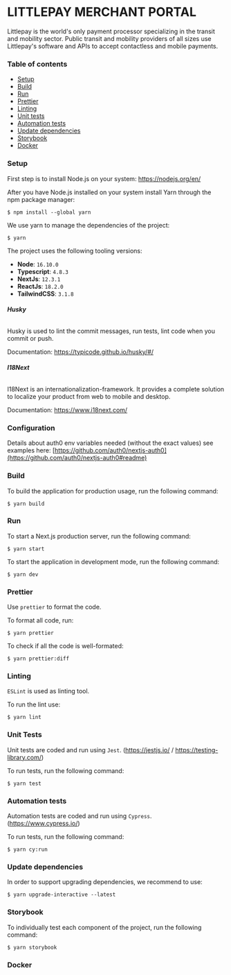 # LITTLEPAY MERCHANT PORTAL

Littlepay is the world's only payment processor specializing in the transit and mobility sector. Public transit and mobility providers of all sizes use Littlepay's software and APIs to accept contactless and mobile payments.

### Table of contents
- [Setup](README.md#setup)
- [Build](README.md#build)
- [Run](README.md#run)
- [Prettier](README.md#prettier)
- [Linting](README.md#linting)
- [Unit tests](README.md#unit-tests)
- [Automation tests](README.md#automation-tests)
- [Update dependencies](README.md#update-dependencies)
- [Storybook](README.md#storybook)
- [Docker](README.md#docker)

### Setup
First step is to install Node.js on your system: https://nodejs.org/en/

After you have Node.js installed on your system install Yarn through the npm package manager:
```
$ npm install --global yarn
```
We use yarn to manage the dependencies of the project:
```
$ yarn
```

The project uses the following tooling versions:
- **Node**: `16.10.0`
- **Typescript**: `4.8.3`
- **NextJs**: `12.3.1`
- **ReactJs**: `18.2.0`
- **TailwindCSS**: `3.1.8`

###### **Husky**
Husky is used to lint the commit messages, run tests, lint code when you commit or push.

Documentation: https://typicode.github.io/husky/#/

###### **I18Next**
I18Next is an internationalization-framework. It provides a complete solution to localize your product from web to mobile and desktop.

Documentation: https://www.i18next.com/

### Configuration
Details about auth0 env variables needed (without the exact values) see examples here: [https://github.com/auth0/nextjs-auth0](https://github.com/auth0/nextjs-auth0#readme)

### Build
To build the application for production usage, run the following command:
```
$ yarn build
```

### Run
To start a Next.js production server, run the following command:
```
$ yarn start
```

To start the application in development mode, run the following command:
```
$ yarn dev
```

### Prettier
Use `prettier` to format the code.

To format all code, run:
```
$ yarn prettier
```
To check if all the code is well-formated:
```
$ yarn prettier:diff
```

### Linting
`ESLint` is used as linting tool.

To run the lint use:
```
$ yarn lint
```

### Unit Tests
Unit tests are coded and run using `Jest`. (https://jestjs.io/ / https://testing-library.com/)

To run tests, run the following command:
```
$ yarn test
```

### Automation tests
Automation tests are coded and run using `Cypress`. (https://www.cypress.io/)

To run tests, run the following command:
```
$ yarn cy:run
```

### Update dependencies
In order to support upgrading dependencies, we recommend to use:
```
$ yarn upgrade-interactive --latest
```

### Storybook
To individually test each component of the project, run the following command:
```
$ yarn storybook
```

### Docker
